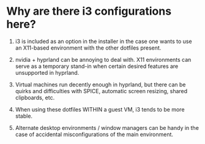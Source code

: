 # Why are there i3 configurations here?

1. i3 is included as an option in the installer in the case one wants to use an X11-based environment with the other dotfiles present.

2. nvidia + hyprland can be annoying to deal with. X11 environments can serve as a temporary stand-in when certain desired features are unsupported in hyprland.

3. Virtual machines run decently enough in hyprland, but there can be quirks and difficulties with SPICE, automatic screen resizing, shared clipboards, etc.

4. When using these dotfiles WITHIN a guest VM, i3 tends to be more stable.

5. Alternate desktop environments / window managers can be handy in the case of accidental misconfigurations of the main environment.

